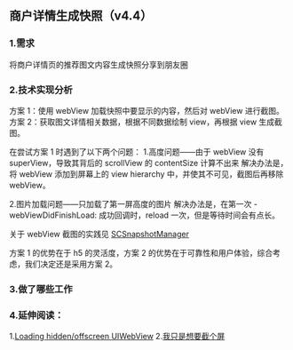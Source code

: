 商户详情生成快照（v4.4）
-------

### 1.需求
将商户详情页的推荐图文内容生成快照分享到朋友圈

### 2.技术实现分析
方案 1：使用 webView 加载快照中要显示的内容，然后对 webView 进行截图。
方案 2：获取图文详情相关数据，根据不同数据绘制 view，再根据 view 生成截图。

在尝试方案 1 时遇到了以下两个问题：
1.高度问题——由于 webView 没有 superView，导致其背后的 scrollView 的 contentSize 计算不出来
解决办法是，将 webView 添加到屏幕上的 view hierarchy 中，并使其不可见，截图后再移除 webView。

2.图片加载问题——只加载了第一屏高度的图片
解决办法是，在第一次 -webViewDidFinishLoad: 成功回调时，reload 一次，但是等待时间会有点长。

关于 webView 截图的实践见 [SCSnapshotManager](https://github.com/ShannonChenCHN/SCSnapshotManager)

方案 1 的优势在于 h5 的灵活度，方案 2 的优势在于可靠性和用户体验，综合考虑，我们决定还是采用方案 2。

### 3.做了哪些工作

### 4.延伸阅读：

1.[Loading hidden/offscreen UIWebView](http://stackoverflow.com/a/21888779/7088321)
2.[我只是想要截个屏](http://blog.startry.com/2016/02/24/Screenshots-With-SwViewCapture/)